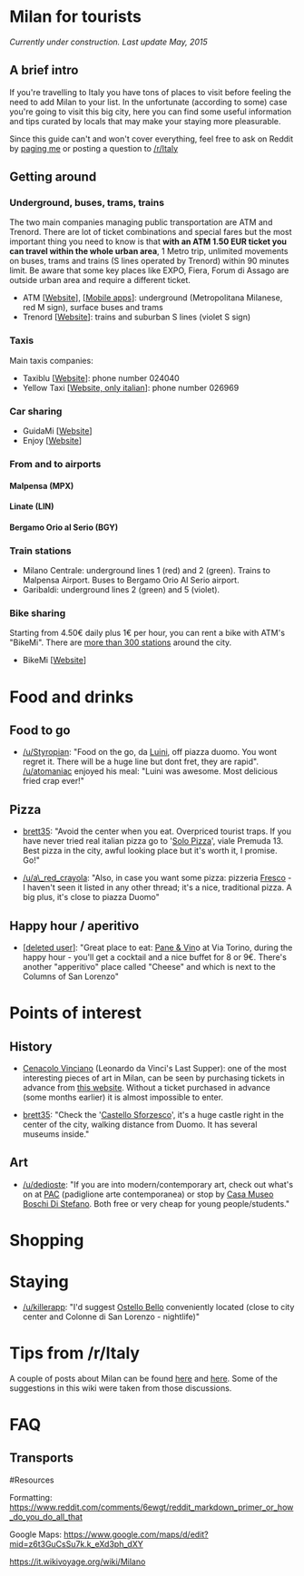 # Milan for tourists

*Currently under construction. Last update May, 2015*

## A brief intro

If you're travelling to Italy you have tons of places to visit before feeling the need to add Milan to your list. In the unfortunate (according to some) case you're going to visit this big city, here you can find some useful information and tips curated by locals that may make your staying more pleasurable.

Since this guide can't and won't cover everything, feel free to ask on Reddit by [paging me](https://www.reddit.com/user/tekanet/) or posting a question to [/r/Italy](https://www.reddit.com/r/italy)

## Getting around

### Underground, buses, trams, trains

The two main companies managing public transportation are ATM and Trenord. There are lot of ticket combinations and special fares but the most important thing you need to know is that **with an ATM 1.50 EUR ticket you can travel within the whole urban area**, 1 Metro trip, unlimited movements on buses, trams and trains (S lines operated by Trenord) within 90 minutes limit. Be aware that some key places like EXPO, Fiera, Forum di Assago are outside urban area and require a different ticket.

- ATM [[Website](http://www.atm.it/en/Pages/default.aspx)], [[Mobile apps](http://www.atm.it/it/ViaggiaConNoi/Pagine/ATMMobile.aspx)]: underground (Metropolitana Milanese, red M sign), surface buses and trams
- Trenord [[Website](http://www.trenord.it/)]: trains and suburban S lines (violet S sign)

### Taxis

Main taxis companies:

- Taxiblu [[Website](http://taxiblu.it/cms/en/)]: phone number 024040
- Yellow Taxi [[Website, only italian](http://www.026969.it/)]: phone number 026969

### Car sharing

- GuidaMi [[Website](http://www.atm.it/en/ViaggiaConNoi/Auto/Pages/Guidami.aspx)]
- Enjoy [[Website]()]

### From and to airports

#### Malpensa (MPX)

#### Linate (LIN)

#### Bergamo Orio al Serio (BGY) 

### Train stations
- Milano Centrale: underground lines 1 (red) and 2 (green). Trains to Malpensa Airport. Buses to Bergamo Orio Al Serio airport.
- Garibaldi: underground lines 2 (green) and 5 (violet). 

### Bike sharing

Starting from 4.50€ daily plus 1€ per hour, you can rent a bike with ATM's "BikeMi". There are [more than 300 stations](https://www.bikemi.com/en/stations-map.aspx) around the city.

- BikeMi [[Website](https://www.bikemi.com/en/homepage.aspx)] 


# Food and drinks

## Food to go

* [/u/Styropian](https://www.reddit.com/r/italy/comments/11kee5/ill_be_in_milan_for_one_day_what_should_i_do/c6n9yqs): "Food on the go, da [Luini](http://www.luini.it/), off piazza duomo. You wont regret it. There will be a huge line but dont fret, they are rapid". [/u/atomaniac](https://www.reddit.com/r/italy/comments/11kee5/ill_be_in_milan_for_one_day_what_should_i_do/c6o9og4) enjoyed his meal: "Luini was awesome. Most delicious fried crap ever!" 

## Pizza

* [brett35](https://www.reddit.com/r/italy/comments/svsus/any_tips_for_three_swedes_in_milano/c4hfkna): "Avoid the center when you eat. Overpriced tourist traps. If you have never tried real italian pizza go to '[Solo Pizza](https://www.facebook.com/pages/SoloPizza-Premuda/259953420704733)', viale Premuda 13. Best pizza in the city, awful looking place but it's worth it, I promise. Go!"

* [/u/a\\_red_crayola](https://www.reddit.com/r/italy/comments/11kee5/ill_be_in_milan_for_one_day_what_should_i_do/c6nazmd): "Also, in case you want some pizza: pizzeria [Fresco](http://www.frescocimmino.it/) - I haven't seen it listed in any other thread; it's a nice, traditional pizza. A big plus, it's close to piazza Duomo"

## Happy hour / aperitivo

* [[deleted user]](https://www.reddit.com/r/italy/comments/11kee5/ill_be_in_milan_for_one_day_what_should_i_do/c6nbbb3): "Great place to eat: [Pane & Vin](http://www.panevinomilano.com/)o at Via Torino, during the happy hour - you'll get a cocktail and a nice buffet for 8 or 9€. There's another "apperitivo" place called "Cheese" and which is next to the Columns of San Lorenzo"

# Points of interest

## History

* [Cenacolo Vinciano](http://www.vivaticket.it/index.php?nvpg[evento]&id_show=63954&idt=744) (Leonardo da Vinci's Last Supper): one of the most interesting pieces of art in Milan, can be seen by purchasing tickets in advance from [this website](http://www.vivaticket.it/index.php?nvpg[tour]&id=744&wms_op=cenacoloVinciano). Without a ticket purchased in advance (some months earlier) it is almost impossible to enter.

* [brett35](https://www.reddit.com/r/italy/comments/svsus/any_tips_for_three_swedes_in_milano/c4hfkna): "Check the '[Castello Sforzesco](http://www.milanocastello.it/)', it's a huge castle right in the center of the city, walking distance from Duomo. It has several museums inside."

## Art

* [/u/dedioste](https://www.reddit.com/r/italy/comments/11kee5/ill_be_in_milan_for_one_day_what_should_i_do/c6neekp): "If you are into modern/contemporary art, check out what's on at [PAC](http://www.pacmilano.it/en/) (padiglione arte contemporanea) or stop by [Casa Museo Boschi Di Stefano](http://www.fondazioneboschidistefano.it/ws/en/). Both free or very cheap for young people/students."

# Shopping

# Staying

* [/u/killerapp](https://www.reddit.com/r/italy/comments/11kee5/ill_be_in_milan_for_one_day_what_should_i_do/c6n9tc9): "I'd suggest [Ostello Bello](http://www.ostellobello.com/en) conveniently located (close to city center and Colonne di San Lorenzo - nightlife)"

# Tips from /r/Italy

A couple of posts about Milan can be found [here](https://www.reddit.com/r/italy/comments/svsus/any_tips_for_three_swedes_in_milano/) and [here](https://www.reddit.com/r/italy/comments/11kee5/ill_be_in_milan_for_one_day_what_should_i_do/). Some of the suggestions in this wiki were taken from those discussions.

# FAQ

## Transports


#Resources

Formatting: https://www.reddit.com/comments/6ewgt/reddit_markdown_primer_or_how_do_you_do_all_that

Google Maps: https://www.google.com/maps/d/edit?mid=z6t3GuCsSu7k.k_eXd3ph_dXY

https://it.wikivoyage.org/wiki/Milano
